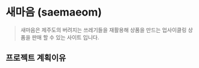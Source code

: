 # 새마음 (saemaeom)
> 새마음은 제주도의 버려지는 쓰레기들을 재활용해 상품을 만드는 업사이클링 상품을 판매 할 수 있는 사이트 입니다.
    
## 프로젝트 계획이유
